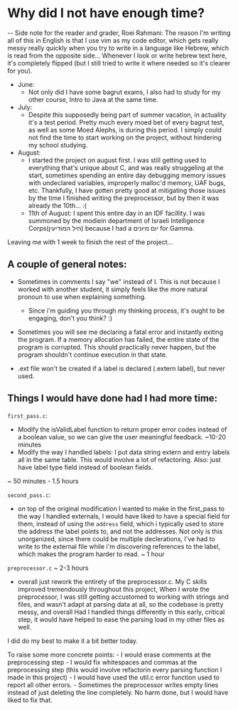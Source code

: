 # Why did I not have enough time?

-- Side note for the reader and grader, Roei Rahmani: The reason I'm writing all of this in English is that I use vim as my code editor, which gets really messy really quickly when you try to write in a language like Hebrew, which is read from the opposite side... Whenever I look or write hebrew text here, it's completely flipped (but I still tried to write it where needed so it's clearer for you).


- June: 
    - Not only did I have some bagrut exams, I also had to study for my other course, Intro to Java at the same time. 
- July:
    - Despite this supposedly being part of summer vacation, in actuality it's a test period. Pretty much every moed bet of every bagrut test, as well as some Moed Alephs, is during this period. I simply could not find the time to start working on the project, without hindering my school studying.
- August:
    - I started the project on august first. I was still getting used to everything that's unique about C, and was really struggeling at the start, sometimes spending an entire day debugging memory issues with undeclared variables, improperly malloc'd memory, UAF bugs, etc. Thankfully, I have gotten pretty good at mitigating those issues by the time I finished writing the preprocessor, but by then it was already the 10th... :(
    - 11th of August: I spent this entire day in an IDF facillity. I was summoned by the modiein department of Israeli Intelligence Corps(חיל המודיעין) because I had a יום מיונים for Gamma.

Leaving me with 1 week to finish the rest of the project...






## A couple of general notes:
-   Sometimes in comments I say "we" instead of I. This is not because I worked with another student, it simply feels like the more natural pronoun to use when explaining something.
    - Since i'm guiding you through my thinking process,  it's ought to be engaging, don't you think? :)

- Sometimes you will see me declaring a fatal error and instantly exiting the program. If a memory allocation has failed, the entire state of the program is corrupted. This should practically never happen, but the program shouldn't continue execution in that state.

- .ext file won't be created if a label is declared (.extern label), but never used.

## Things I would have done had I had more time:


`first_pass.c`: 
- Modify the isValidLabel function to return proper error codes instead of a boolean value, so we can give the user meaningful feedback.  ~10-20 minutes
- Modify the way I handled labels: I put data string extern and entry labels all in the same table.  This would involve a lot of refactoring. Also: just have label type field instead of boolean fields.

~ 50 minutes - 1.5 hours


`second_pass.c`:
- on top of the original modification I wanted to make in the first_pass to the way I handled externals, I would have liked to have a special field for them, instead of using the `address` field, which i typically used to store the address the label points to, and not the addresses. Not only is this unorganized, since there could be multiple declerations, I've had to write to the external file while i'm discovering references to the label, which makes the program harder to read. ~ 1 hour 


`preprocessor.c` ~ 2-3 hours
- overall just rework the entirety of the preprocessor.c. My C skills improved tremendously throughout this project, When I wrote the preprocessor, I was still getting accustomed to working with strings and files, and wasn't adapt at parsing data at all, so the codebase is pretty messy, and overall Had I handled things differently in this early, critical step, it would have helped to ease the parsing load in my other files as well.

I did do my best to make it a bit better today.

To raise some more concrete points:
    - I would erase comments at the preprocessing step
    - I would fix whitespaces and commas at the preprocessing step (this would involve refactorin every parsing function I made in this project)
    - I would have used the util.c error function used to report all other errors.
    - Sometimes the preprocessor writes empty lines instead of just deleting the line completely. No harm done, but I would have liked to fix that.
